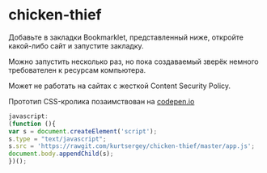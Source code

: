 # chicken-thief

Добавьте в закладки Bookmarklet, представленный ниже, откройте какой-либо сайт и запустите закладку.

Можно запустить несколько раз, но пока создаваемый зверёк немного требователен к ресурсам компьютера.

Может не работать на сайтах с жесткой Content Security Policy.

Прототип CSS-кролика позаимствован на [codepen.io](http://codepen.io/katydecorah/pen/uIEFy)


```javascript
javascript: 
(function (){
var s = document.createElement('script'); 
s.type = "text/javascript"; 
s.src = 'https://rawgit.com/kurtsergey/chicken-thief/master/app.js'; 
document.body.appendChild(s);
})();
```
